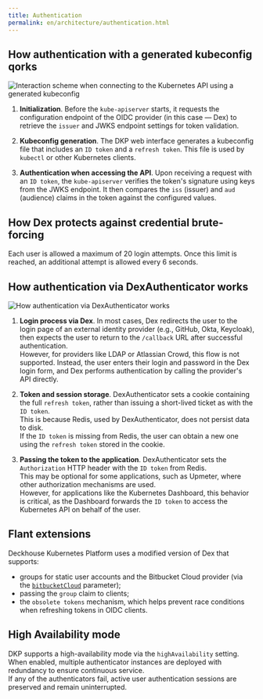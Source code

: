 ```yaml
---
title: Authentication
permalink: en/architecture/authentication.html
---
```


## How authentication with a generated kubeconfig qorks

![Interaction scheme when connecting to the Kubernetes API using a generated kubeconfig](../images/user-authn/kubeconfig_dex.svg)

1. **Initialization**. Before the `kube-apiserver` starts, it requests the configuration endpoint of the OIDC provider (in this case — Dex) to retrieve the `issuer` and JWKS endpoint settings for token validation.

1. **Kubeconfig generation**. The DKP web interface generates a kubeconfig file that includes an `ID token` and a `refresh token`. This file is used by `kubectl` or other Kubernetes clients.

1. **Authentication when accessing the API**. Upon receiving a request with an `ID token`, the `kube-apiserver` verifies the token's signature using keys from the JWKS endpoint. It then compares the `iss` (issuer) and `aud` (audience) claims in the token against the configured values.

## How Dex protects against credential brute-forcing

Each user is allowed a maximum of 20 login attempts. Once this limit is reached, an additional attempt is allowed every 6 seconds.

## How authentication via DexAuthenticator works

![How authentication via DexAuthenticator works](../images/user-authn/dex_login.svg)

1. **Login process via Dex**. In most cases, Dex redirects the user to the login page of an external identity provider (e.g., GitHub, Okta, Keycloak), then expects the user to return to the `/callback` URL after successful authentication.  
   However, for providers like LDAP or Atlassian Crowd, this flow is not supported. Instead, the user enters their login and password in the Dex login form, and Dex performs authentication by calling the provider's API directly.

1. **Token and session storage**. DexAuthenticator sets a cookie containing the full `refresh token`, rather than issuing a short-lived ticket as with the `ID token`.  
   This is because Redis, used by DexAuthenticator, does not persist data to disk.  
   If the `ID token` is missing from Redis, the user can obtain a new one using the `refresh token` stored in the cookie.

1. **Passing the token to the application**. DexAuthenticator sets the `Authorization` HTTP header with the `ID token` from Redis.  
   This may be optional for some applications, such as Upmeter, where other authorization mechanisms are used.  
   However, for applications like the Kubernetes Dashboard, this behavior is critical, as the Dashboard forwards the `ID token` to access the Kubernetes API on behalf of the user.

## Flant extensions

Deckhouse Kubernetes Platform uses a modified version of Dex that supports:

* groups for static user accounts and the Bitbucket Cloud provider (via the [`bitbucketCloud`](cr.html#dexprovider-v1-spec-bitbucketcloud) parameter);
* passing the `group` claim to clients;
* the `obsolete tokens` mechanism, which helps prevent race conditions when refreshing tokens in OIDC clients.

## High Availability mode

DKP supports a high-availability mode via the `highAvailability` setting.  
When enabled, multiple authenticator instances are deployed with redundancy to ensure continuous service.  
If any of the authenticators fail, active user authentication sessions are preserved and remain uninterrupted.

